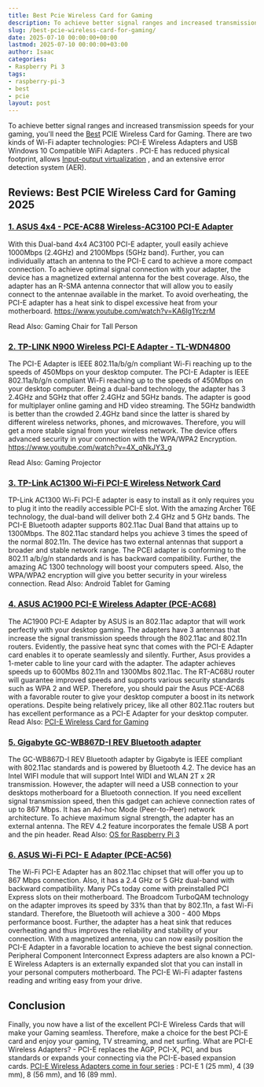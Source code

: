 ```yaml
---
title: Best Pcie Wireless Card for Gaming
description: To achieve better signal ranges and increased transmission speeds for your gaming, you'll need the Best PCIE Wireless Card for Gaming. There are two kinds of...
slug: /best-pcie-wireless-card-for-gaming/
date: 2025-07-10 00:00:00+00:00
lastmod: 2025-07-10 00:00:00+03:00
author: Isaac
categories:
- Raspberry Pi 3
tags:
- raspberry-pi-3
- best
- pcie
layout: post
---
```

To achieve better signal ranges and increased transmission speeds for your gaming, you'll need the [Best](https://pestpolicy.com/best-raspberry-pi-3-starter-kits/) PCIE Wireless Card for Gaming.
There are two kinds of Wi-Fi adapter technologies: PCI-E Wireless Adapters and
USB Windows 10 Compatible WiFi Adapters
.
PCI-E has reduced physical footprint, allows
[Input-output virtualization](https://en.wikipedia.org/wiki/I/O_virtualization)
, and an extensive error detection system (AER).
## Reviews: Best PCIE Wireless Card for Gaming 2025
### [1. ASUS 4x4 - PCE-AC88 Wireless-AC3100 PCI-E Adapter](https://www.amazon.com/dp/B01H9QMOMY/?tag=p-policy-20)
With this Dual-band 4x4 AC3100 PCI-E adapter, youll easily achieve 1000Mbps (2.4GHz) and 2100Mbps (5GHz band).
Further, you can individually attach an antenna to the PCI-E card to achieve a more compact connection.
To achieve optimal signal connection with your adapter, the device has a magnetized external antenna for the best coverage.
Also, the adapter has an R-SMA antenna connector that will allow you to easily connect to the antennae available in the market.
To avoid overheating, the PCI-E adapter has a heat sink to dispel excessive heat from your motherboard.
https://www.youtube.com/watch?v=KA6lg1YczrM

Read Also:
Gaming Chair for Tall Person
### [2. TP-LINK N900 Wireless  PCI-E Adapter - TL-WDN4800](https://www.amazon.com/dp/B007GMPZ0A/?tag=p-policy-20)
The PCI-E Adapter is IEEE 802.11a/b/g/n compliant Wi-Fi reaching up to the speeds of 450Mbps on your desktop computer.
The PCI-E Adapter is IEEE 802.11a/b/g/n compliant Wi-Fi reaching up to the speeds of 450Mbps on your desktop computer.
Being a dual-band technology, the adapter has 3 2.4GHz and 5GHz that offer 2.4GHz and 5GHz bands.
The adapter is good for multiplayer online gaming and HD video streaming.
The 5GHz bandwidth is better than the crowded 2.4GHz band since the latter is shared by different wireless networks, phones, and microwaves.
Therefore, you will get a more stable signal from your wireless network.
The device offers advanced security in your connection with the WPA/WPA2 Encryption.
https://www.youtube.com/watch?v=4X_qNkJY3_g

Read Also:
Gaming Projector
### [3. TP-Link AC1300 Wi-Fi PCI-E Wireless Network Card](https://www.amazon.com/dp/B016K0896K/?tag=p-policy-20)
TP-Link AC1300 Wi-Fi PCI-E adapter is easy to install as it only requires you to plug it into the readily accessible PCI-E slot.
With the amazing Archer T6E technology, the dual-band will deliver both 2.4 GHz and 5 GHz bands.
The PCI-E Bluetooth adapter supports 802.11ac Dual Band that attains up to 1300Mbps.
The 802.11ac standard helps you achieve 3 times the speed of the normal 802.11n.
The device has two external antennas that support a broader and stable network range. The PCEI adapter is conforming to the 802.11 a/b/g/n standards and is has backward compatibility.
Further, the amazing AC 1300 technology will boost your computers speed. Also, the WPA/WPA2 encryption will give you better security in your wireless connection.
Read Also:
Android Tablet for Gaming
### [4. ASUS AC1900 PCI-E Wireless Adapter (PCE-AC68)](https://www.amazon.com/dp/B00F42V83C/?tag=p-policy-20)
The AC1900 PCI-E Adapter by ASUS is an 802.11ac adaptor that will work perfectly with your desktop gaming.
The adapters have 3 antennas that increase the signal transmission speeds through the 802.11ac and 802.11n routers.
Evidently, the passive heat sync that comes with the PCI-E Adapter card enables it to operate seamlessly and silently. Further, Asus provides a 1-meter cable to line your card with the adapter.
The adapter achieves speeds up to 600Mbs 802.11n and 1300Mbs 802.11ac. The RT-AC68U router will guarantee improved speeds and supports various security standards such as WPA 2 and WEP.
Therefore, you should pair the Asus PCE-AC68 with a favorable router to give your desktop computer a boost in its network operations. Despite being relatively pricey, like all other 802.11ac routers but has excellent performance as a PCI-E Adapter for your desktop computer.
Read Also:
[PCI-E Wireless Card for Gaming](https://pestpolicy.com/best-pcie-wireless-card-for-gaming/)
### [5. Gigabyte GC-WB867D-I REV Bluetooth adapter](https://www.amazon.com/dp/B00HF8K0O6/?tag=p-policy-20)
The GC-WB867D-I REV Bluetooth adapter by Gigabyte is IEEE compliant with 802.11ac standards and is powered by Bluetooth 4.2.
The device has an Intel WIFI module that will support Intel WIDI and WLAN 2T x 2R transmission. However, the adapter will need a USB connection to your desktops motherboard for a Bluetooth connection.
If you need excellent signal transmission speed, then this gadget can achieve connection rates of up to 867 Mbps. It has an Ad-hoc Mode (Peer-to-Peer) network architecture.
To achieve maximum signal strength, the adapter has an external antenna. The REV 4.2 feature incorporates the female USB A port and the pin header.
Read Also:
[OS for Raspberry Pi 3](https://pestpolicy.com/best-os-for-raspberry-pi-3/)
### [6. ASUS Wi-Fi PCI- E Adapter (PCE-AC56)](https://www.amazon.com/dp/B00JNA337K/?tag=p-policy-20)
The Wi-Fi PCI-E Adapter has an 802.11ac chipset that will offer you up to 867 Mbps connection.
Also, it has a 2.4 GHz or 5 GHz dual-band with backward compatibility. Many PCs today come with preinstalled PCI Express slots on their motherboard.
The Broadcom TurboQAM technology on the adapter improves its speed by 33% than that by 802.11n, a fast Wi-Fi standard.
Therefore, the Bluetooth will achieve a 300 - 400 Mbps performance boost.
Further, the adapter has a heat sink that reduces overheating and thus improves the reliability and stability of your connection.
With a magnetized antenna, you can now easily position the PCI-E Adapter in a favorable location to achieve the best signal connection.
Peripheral Component Interconnect Express adapters are also known a PCI-E Wireless Adapters is an externally expanded slot that you can install in your personal computers motherboard. The PCI-E Wi-Fi adapter fastens reading and writing easy from your drive.
## Conclusion
Finally, you now have a list of the excellent PCI-E Wireless Cards that will make your Gaming seamless. Therefore, make a choice for the best PCI-E card and enjoy your gaming, TV streaming, and net surfing.
What are PCI-E Wireless Adapters? - PCI-E replaces the AGP, PCI-X, PCI, and bus standards or expands your connecting via the PCI-E-based expansion cards.
[PCI-E Wireless Adapters come in four series](https://en.wikipedia.org/wiki/PCI_Express)
: PCI-E 1 (25 mm), 4 (39 mm), 8 (56 mm), and 16 (89 mm).